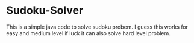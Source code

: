 # Sudoku-Solver
This is a simple java code to solve sudoku probem. I guess this works for easy and medium level if luck it can also solve hard level problem.
